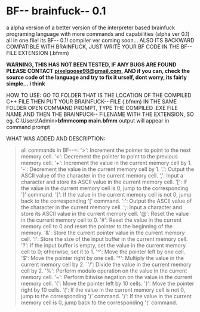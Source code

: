 # BF-- brainfuck-- 0.1
a alpha version of a better version of the interpreter based brainfuck programing language with more commands and capabilities (alpha ver 0.1) all in one file! its BF-- 0.1! compiler ver coming soon...
ALSO ITS BACKWARD COMPATIBLE WITH BRAINFUCK, JUST WRITE YOUR BF CODE IN THE BF-- FILE EXTENSION (.bfmm)

  **WARNING, THIS HAS NOT BEEN TESTED, IF ANY BUGS ARE FOUND PLEASE CONTACT pixelgoose98@gmail.com, AND if you can, check the source code of the language and try to fix it urself, dont worry, its fairly simple... i think**

HOW TO USE:
  GO TO FOLDER THAT IS THE LOCATION OF THE COMPILED C++ FILE
  THEN PUT YOUR BRAINFUCK-- FILE (.bfmm) IN THE SAME FOLDER
  OPEN COMMAND PROMPT, TYPE THE COMPILED .EXE FILE NAME AND THEN THE BRAINFUCK-- FILENAME WITH THE EXTENSION, SO eg. C:\Users\Admin>**bfmmcomp main.bfmm**
  output will appear in command prompt

WHAT WAS ADDED AND DESCRIPTION:
  >all commands in BF--<:
      '>': Increment the pointer to point to the next memory cell.
      '<': Decrement the pointer to point to the previous memory cell.
      '+': Increment the value in the current memory cell by 1.
      '-': Decrement the value in the current memory cell by 1.
      '.': Output the ASCII value of the character in the current memory cell.
      ',': Input a character and store its ASCII value in the current memory cell.
      '[': If the value in the current memory cell is 0, jump to the corresponding ']' command.
      ']': If the value in the current memory cell is not 0, jump back to the corresponding '[' command.
      ':': Output the ASCII value of the character in the current memory cell.
      ';: Input a character and store its ASCII value in the current memory cell.
      '@': Reset the value in the current memory cell to 0.
      '#': Reset the value in the current memory cell to 0 and reset the pointer to the beginning of the memory.
      '&': Store the current pointer value in the current memory cell.
      '!': Store the size of the input buffer in the current memory cell.
      '?': If the input buffer is empty, set the value in the current memory cell to 0; otherwise, set it to 1.
      '^': Move the pointer left by one cell.
      '$': Move the pointer right by one cell.
      '*': Multiply the value in the current memory cell by 2.
      `'/': Divide the value in the current memory cell by 2.
      '%': Perform modulo operation on the value in the current memory cell.
      '~': Perform bitwise negation on the value in the current memory cell.
      '{': Move the pointer left by 10 cells.
      '}': Move the pointer right by 10 cells.
      '(': If the value in the current memory cell is not 0, jump to the corresponding ')' command.
      ')': If the value in the current memory cell is 0, jump back to the corresponding '(' command.
